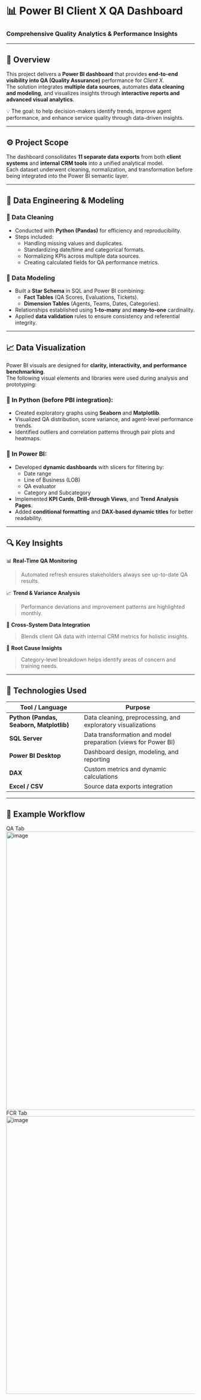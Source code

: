 # 📊 Power BI Client X QA Dashboard  
### Comprehensive Quality Analytics & Performance Insights  

---

## 🧭 Overview  

This project delivers a **Power BI dashboard** that provides **end-to-end visibility into QA (Quality Assurance)** performance for *Client X*.  
The solution integrates **multiple data sources**, automates **data cleaning and modeling**, and visualizes insights through **interactive reports and advanced visual analytics**.  

💡 The goal: to help decision-makers identify trends, improve agent performance, and enhance service quality through data-driven insights.  

---

## ⚙️ Project Scope  

The dashboard consolidates **11 separate data exports** from both **client systems** and **internal CRM tools** into a unified analytical model.  
Each dataset underwent cleaning, normalization, and transformation before being integrated into the Power BI semantic layer.  

---

## 🧩 Data Engineering & Modeling  

### 🧼 Data Cleaning  
- Conducted with **Python (Pandas)** for efficiency and reproducibility.  
- Steps included:
  - Handling missing values and duplicates.  
  - Standardizing date/time and categorical formats.  
  - Normalizing KPIs across multiple data sources.  
  - Creating calculated fields for QA performance metrics.  

### 🧱 Data Modeling  
- Built a **Star Schema** in SQL and Power BI combining:
  - **Fact Tables** (QA Scores, Evaluations, Tickets).  
  - **Dimension Tables** (Agents, Teams, Dates, Categories).  
- Relationships established using **1-to-many** and **many-to-one** cardinality.  
- Applied **data validation** rules to ensure consistency and referential integrity.  

---

## 📈 Data Visualization  

Power BI visuals are designed for **clarity, interactivity, and performance benchmarking**.  
The following visual elements and libraries were used during analysis and prototyping:  

### 🧠 In Python (before PBI integration):  
- Created exploratory graphs using **Seaborn** and **Matplotlib**.  
- Visualized QA distribution, score variance, and agent-level performance trends.  
- Identified outliers and correlation patterns through pair plots and heatmaps.  

### 🎨 In Power BI:  
- Developed **dynamic dashboards** with slicers for filtering by:
  - Date range  
  - Line of Business (LOB)  
  - QA evaluator  
  - Category and Subcategory  
- Implemented **KPI Cards**, **Drill-through Views**, and **Trend Analysis Pages**.  
- Added **conditional formatting** and **DAX-based dynamic titles** for better readability.  

---

## 🔍 Key Insights  

📊 **Real-Time QA Monitoring**  
> Automated refresh ensures stakeholders always see up-to-date QA results.  

📈 **Trend & Variance Analysis**  
> Performance deviations and improvement patterns are highlighted monthly.  

🧩 **Cross-System Data Integration**  
> Blends client QA data with internal CRM metrics for holistic insights.  

💬 **Root Cause Insights**  
> Category-level breakdown helps identify areas of concern and training needs.  

---

## 🧰 Technologies Used  

| Tool / Language | Purpose |
|------------------|----------|
| **Python (Pandas, Seaborn, Matplotlib)** | Data cleaning, preprocessing, and exploratory visualizations |
| **SQL Server** | Data transformation and model preparation (views for Power BI) |
| **Power BI Desktop** | Dashboard design, modeling, and reporting |
| **DAX** | Custom metrics and dynamic calculations |
| **Excel / CSV** | Source data exports integration |

---

## 🧮 Example Workflow  

QA Tab
<img width="1311" height="743" alt="image" src="https://github.com/user-attachments/assets/9300751f-89fa-4a47-b881-4770d508c0e5" />
FCR Tab
<img width="1313" height="742" alt="image" src="https://github.com/user-attachments/assets/42b20a6d-99f2-4136-987a-3533cb40d4ec" />


